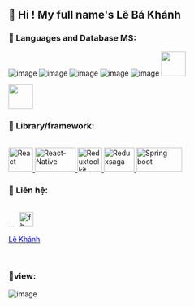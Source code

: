 <h2>👋 Hi ! My full name's Lê Bá Khánh</h2>

<h3>🔣 Languages and Database MS:</h3>

![image](https://user-images.githubusercontent.com/65387242/159687076-87e6602f-2939-4786-b248-60194f5752c1.png) 
![image](https://user-images.githubusercontent.com/65387242/159687117-35f6ddd1-9b72-4df0-835d-e9a453ce3fb3.png)
![image](https://user-images.githubusercontent.com/65387242/159687135-be0cd00f-16c3-4581-af6a-ee5a227f208b.png)
![image](https://user-images.githubusercontent.com/65387242/159687154-63322a93-cd0a-4282-b3d4-31828c9c7196.png)
![image](https://user-images.githubusercontent.com/65387242/159687168-02a5f104-4299-4b5f-bd7f-0cfbca3c3377.png)
<img src='https://cdn.iconscout.com/icon/free/png-256/free-java-60-1174953.png' width="48px" height="48px" style="max-width: 100%;"></img>

<img src='https://cdn.worldvectorlogo.com/logos/firebase-1.svg' width="48px" height="48px" style="max-width: 100%;"></img>
<!-- ![image](https://cdn.worldvectorlogo.com/logos/firebase-1.svg) -->

<h3>📖 Library/framework:</h3><br/>

<a href="https://reactjs.org/" title="React" rel="nofollow">
       <img src="https://github.com/get-icon/geticon/raw/master/icons/react.svg" alt="React" width="48px" height="48px" style="max-width: 100%;">
</a>
<a href="https://reactnative.dev/" title="React-Native" rel="nofollow">
       <img src="https://www.datocms-assets.com/45470/1631026680-logo-react-native.png" alt="React-Native" width="80px" height="48px" style="max-width: 100%;">
</a>
<a href="https://redux-toolkit.js.org/" title="Reduxtoolkit" rel="nofollow">
       <img src="https://uxwing.com/wp-content/themes/uxwing/download/brands-and-social-media/redux-icon.png" alt="Reduxtoolkit" width="48px" height="48px" style="max-width: 100%;">
</a>
<a href="https://redux-saga.js.org/" title="ReduxSaga" rel="nofollow">
       <img src="https://user-images.githubusercontent.com/36799589/69492522-e6b41b80-0ec9-11ea-90d3-b37bacad7ca8.png" alt="Reduxsaga" width="60px" height="48px" style="max-width: 100%;">
</a>
<a href="[https://redux-saga.js.org/](https://spring.io/)" title="Spring boot" rel="nofollow">
       <img src="https://4.bp.blogspot.com/-ou-a_Aa1t7A/W6IhNc3Q0gI/AAAAAAAAD6Y/pwh44arKiuM_NBqB1H7Pz4-7QhUxAgZkACLcBGAs/s1600/spring-boot-logo.png" alt="Spring boot" width="90px" height="48px" style="max-width: 100%;">
</a>

<h3>📲 Liên hệ:</h3> <br/>

<a href="https://www.facebook.com/Leebask.KP/" title="Facebook" rel="nofollow">
      &ensp; <img src="https://upload.wikimedia.org/wikipedia/commons/thumb/1/16/Facebook-icon-1.png/600px-Facebook-icon-1.png" alt="fb" width="28px" height="28px" style="max-width: 100%;margin-left: 10px;">
       <p style="color: blue">Lê Khánh</p>
</a>
<br/>
<h3>👀view:</h3>

![image](https://user-images.githubusercontent.com/65387242/159687925-1dfe54d3-0bae-4c73-8428-e56599908285.png)





